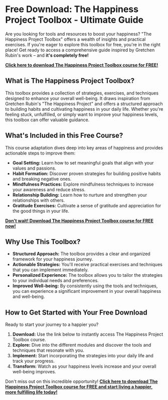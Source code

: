 # Free Download: The Happiness Project Toolbox - Ultimate Guide

Are you looking for tools and resources to boost your happiness? "The Happiness Project Toolbox" offers a wealth of insights and practical exercises. If you're eager to explore this toolbox for free, you're in the right place! Get ready to access a comprehensive guide inspired by Gretchen Rubin's work – and **it's completely free!**

[**Click here to download The Happiness Project Toolbox course for FREE!**](https://udemywork.com/the-happiness-project-toolbox)

## What is The Happiness Project Toolbox?

This toolbox provides a collection of strategies, exercises, and techniques designed to enhance your overall well-being. It draws inspiration from Gretchen Rubin's "The Happiness Project" and offers a structured approach to building habits and cultivating happiness in your daily life. Whether you're feeling stuck, unfulfilled, or simply want to improve your happiness levels, this toolbox can offer valuable guidance.

## What's Included in this Free Course?

This course adaptation dives deep into key areas of happiness and provides actionable steps to improve them:

*   **Goal Setting:** Learn how to set meaningful goals that align with your values and passions.
*   **Habit Formation:** Discover proven strategies for building positive habits and breaking negative ones.
*   **Mindfulness Practices:** Explore mindfulness techniques to increase your awareness and reduce stress.
*   **Relationship Building:** Learn how to nurture and strengthen your relationships with others.
*   **Gratitude Exercises:** Cultivate a sense of gratitude and appreciation for the good things in your life.

[**Don't wait! Download The Happiness Project Toolbox course for FREE now!**](https://udemywork.com/the-happiness-project-toolbox)

## Why Use This Toolbox?

*   **Structured Approach:** The toolbox provides a clear and organized framework for your happiness journey.
*   **Actionable Strategies:** You'll receive practical exercises and techniques that you can implement immediately.
*   **Personalized Experience:** The toolbox allows you to tailor the strategies to your individual needs and preferences.
*   **Improved Well-being:** By consistently using the tools and techniques, you can experience a significant improvement in your overall happiness and well-being.

## How to Get Started with Your Free Download

Ready to start your journey to a happier you?

1.  **Download:** Use the link below to instantly access The Happiness Project Toolbox course.
2.  **Explore:** Dive into the different modules and discover the tools and techniques that resonate with you.
3.  **Implement:** Start incorporating the strategies into your daily life and track your progress.
4.  **Transform:** Watch as your happiness levels increase and your overall well-being improves.

Don't miss out on this incredible opportunity! **[Click here to download The Happiness Project Toolbox course for FREE and start living a happier, more fulfilling life today!](https://udemywork.com/the-happiness-project-toolbox)**
